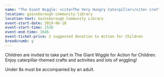 ```yaml
---
name: "The Giant Wiggle: <cite>The Very Hungry Caterpillar</cite> crafts and activities"
location: gainsborough-community-library
location-text: Gainsborough Community Library
event-start-date: 2019-06-18
event-start-time: 1530
event-end-time: 1645
event-ticket-price: 2 suggested donation to Action for Children
breadcrumb: y
---
```


Children are invited to take part in The Giant Wiggle for Action for Children. Enjoy caterpillar-themed crafts and activities and lots of wiggling!

Under 8s must be accompanied by an adult.
